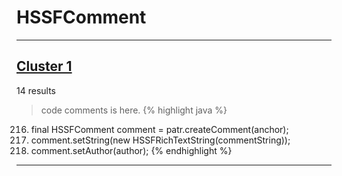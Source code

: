 # HSSFComment

***

## [Cluster 1](./1)
14 results
> code comments is here.
{% highlight java %}
216. final HSSFComment comment = patr.createComment(anchor);
219. comment.setString(new HSSFRichTextString(commentString));
222.   comment.setAuthor(author);
{% endhighlight %}

***

